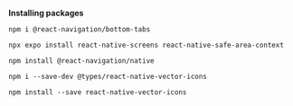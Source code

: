 **Installing packages**

`npm i @react-navigation/bottom-tabs`

`npx expo install react-native-screens react-native-safe-area-context`

`npm install @react-navigation/native`

`npm i --save-dev @types/react-native-vector-icons`

`npm install --save react-native-vector-icons`